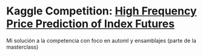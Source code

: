 # Kaggle Competition: [High Frequency Price Prediction of Index Futures](https://www.kaggle.com/competitions/caltech-cs155-2020/overview)


Mi solución a la competencia con foco en automl y ensamblajes (parte de la masterclass)
